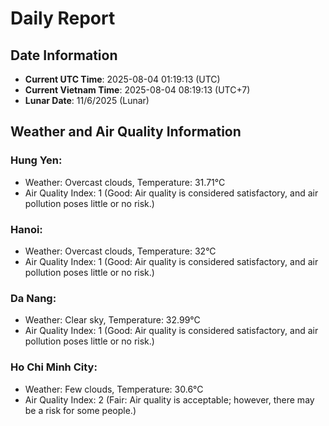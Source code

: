 # Daily Report
## Date Information
- **Current UTC Time**: 2025-08-04 01:19:13 (UTC)
- **Current Vietnam Time**: 2025-08-04 08:19:13 (UTC+7)
- **Lunar Date**: 11/6/2025 (Lunar)

## Weather and Air Quality Information

### Hung Yen:
- Weather: Overcast clouds, Temperature: 31.71°C
- Air Quality Index: 1 (Good: Air quality is considered satisfactory, and air pollution poses little or no risk.)

### Hanoi:
- Weather: Overcast clouds, Temperature: 32°C
- Air Quality Index: 1 (Good: Air quality is considered satisfactory, and air pollution poses little or no risk.)

### Da Nang:
- Weather: Clear sky, Temperature: 32.99°C
- Air Quality Index: 1 (Good: Air quality is considered satisfactory, and air pollution poses little or no risk.)

### Ho Chi Minh City:
- Weather: Few clouds, Temperature: 30.6°C
- Air Quality Index: 2 (Fair: Air quality is acceptable; however, there may be a risk for some people.)

